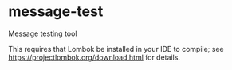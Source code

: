 # message-test
Message testing tool

This requires that Lombok be installed in your IDE to compile; see https://projectlombok.org/download.html for details.
